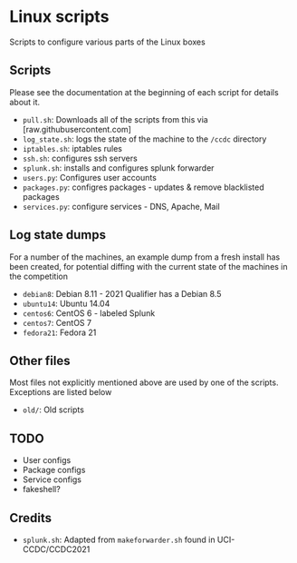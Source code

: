# Linux scripts

Scripts to configure various parts of the Linux boxes

## Scripts

Please see the documentation at the beginning of each script for
details about it.

- `pull.sh`: Downloads all of the scripts from this via [raw.githubusercontent.com]
- `log_state.sh`: logs the state of the machine to the `/ccdc` directory
- `iptables.sh`: iptables rules
- `ssh.sh`: configures ssh servers
- `splunk.sh`: installs and configures splunk forwarder
- `users.py`: Configures user accounts
- `packages.py`: configres packages - updates & remove blacklisted packages
- `services.py`: configure services - DNS, Apache, Mail

## Log state dumps

For a number of the machines, an example dump from a fresh install has been created,
for potential diffing with the current state of the machines in the competition

- `debian8`: Debian 8.11 - 2021 Qualifier has a Debian 8.5
- `ubuntu14`: Ubuntu 14.04
- `centos6`: CentOS 6 - labeled Splunk
- `centos7`: CentOS 7
- `fedora21`: Fedora 21

## Other files

Most files not explicitly mentioned above are used by one of the scripts.
Exceptions are listed below

- `old/`: Old scripts

## TODO

- User configs
- Package configs
- Service configs
- fakeshell?

## Credits

- `splunk.sh`: Adapted from `makeforwarder.sh` found in UCI-CCDC/CCDC2021
